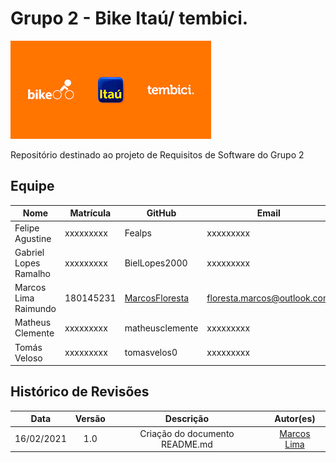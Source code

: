 # Grupo 2 - Bike Itaú/ tembici.

![logo](img/logo.png)

Repositório destinado ao projeto de Requisitos de Software do Grupo 2 

## Equipe

| Nome | Matrícula | GitHub | Email |
| --- | --- | --- | --- |
| Felipe Agustine | xxxxxxxxx | Fealps | xxxxxxxxx |
| Gabriel Lopes Ramalho | xxxxxxxxx | BielLopes2000 | xxxxxxxxx |
| Marcos Lima Raimundo | 180145231 | [MarcosFloresta](https://github.com/MarcosFloresta) | floresta.marcos@outlook.com |
| Matheus Clemente | xxxxxxxxx | matheusclemente | xxxxxxxxx |
| Tomás Veloso | xxxxxxxxx | tomasvelos0 | xxxxxxxxx |

## Histórico de Revisões 

| Data | Versão | Descrição | Autor(es) |
| :---: | :---: | :---: | :---: |
| 16/02/2021 | 1.0 | Criação do documento README.md | [Marcos Lima](https://github.com/MarcosFloresta) |